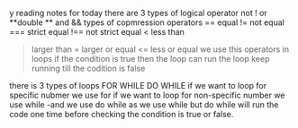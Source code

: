 y reading notes for today
there are 3 types of logical operator
not !
or **double	**
and &&
types of copmression operators
== equal
!= not equal
=== strict equal
!== not strict equal
< less than
> larger than
>= larger or equal
<= less or equal
we use this operators in loops if the condition is true then the loop can run
the loop keep running till the codition is false

there is 3 types of loops
FOR
WHILE
DO WHILE
if we want to loop for specific nubmer we use for
if we want to loop for non-specific number we use while -and we use do while as we use while but do while will run the code one time before checking the condition is true or false.
